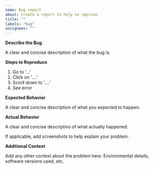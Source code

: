 ```yaml
---
name: Bug report
about: Create a report to help us improve.
title: ""
labels: "bug"
assignees: ""
---
```


**Describe the Bug**

A clear and concise description of what the bug is.

**Steps to Reproduce**

1. Go to '...'
2. Click on '....'
3. Scroll down to '....'
4. See error

**Expected Behavior**

A clear and concise description of what you expected to happen.

**Actual Behavior**

A clear and concise descriptino of what actually happened.

If applicable, add screenshots to help explain your problem.

**Additional Context**

Add any other context about the problem here. Environmental details, software
versions used, etc.
